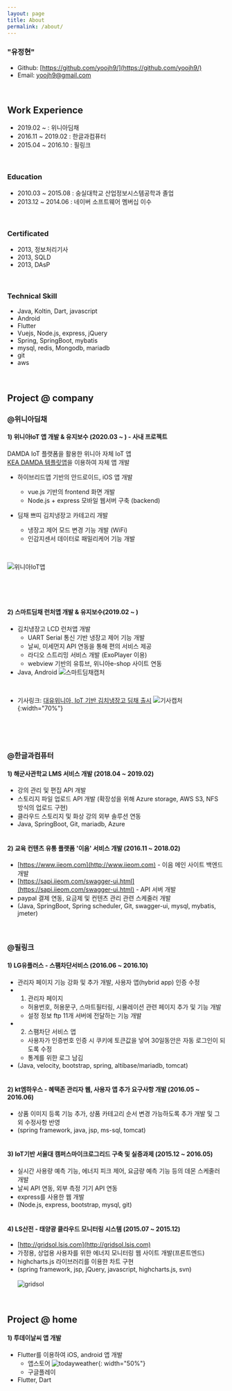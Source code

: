 ```yaml
---
layout: page
title: About
permalink: /about/
---
```


### "유정현"
- Github:  [https://github.com/yoojh9/](https://github.com/yoojh9/)  
- Email: yoojh9@gmail.com

<br/>

## Work Experience

- 2019.02 ~         : 위니아딤채
- 2016.11 ~ 2019.02 : 한글과컴퓨터
- 2015.04 ~ 2016.10 : 필링크



<br/>

### Education
- 2010.03 ~ 2015.08 : 숭실대학교 산업정보시스템공학과 졸업
- 2013.12 ~ 2014.06 : 네이버 소프트웨어 멤버십 이수

<br/>

### Certificated
- 2013, 정보처리기사
- 2013, SQLD
- 2013, DAsP

<br/>

### Technical Skill
- Java, Koltin, Dart, javascript
- Android
- Flutter
- Vuejs, Node.js, express, jQuery
- Spring, SpringBoot, mybatis
- mysql, redis, Mongodb, mariadb
- git
- aws
 
<br/>

## Project @ company

### @위니아딤채
#### <b> 1) 위니아IoT 앱 개발 & 유지보수 (2020.03 ~ ) </b> - 사내 프로젝트
DAMDA IoT 플랫폼을 활용한 위니아 자체 IoT 앱    
[KEA DAMDA 템플릿앱](https://www.godamda.kr/download/template)을 이용하여 자체 앱 개발

- 하이브리드앱 기반의 안드로이드, iOS 앱 개발
  - vue.js 기반의 frontend 화면 개발
  - Node.js + express 모바일 웹서버 구축 (backend)
 
- 딤채 쁘띠 김치냉장고 카테고리 개발
  - 냉장고 제어 모드 변경 기능 개발 (WiFi)
  - 인감지센서 데이터로 패밀리케어 기능 개발
<br>

![위니아IoT앱](../images/winia_iot_app.png)

<br><br><br>

#### <b> 2) 스마트딤채 런처앱 개발 & 유지보수(2019.02 ~ ) </b>
- 김치냉장고 LCD 런처앱 개발
  - UART Serial 통신 기반 냉장고 제어 기능 개발
  - 날씨, 미세먼지 API 연동을 통해 편의 서비스 제공
  - 라디오 스트리밍 서비스 개발 (ExoPlayer 이용)
  - webview 기반의 유튜브, 위니아e-shop 사이트 연동
- Java, Android
![스마트딤채캡처](../images/smartdimchae.png)

<br>

- 기사링크: [대유위니아, IoT 기반 김치냉장고 딤채 출시](http://www.energy-news.co.kr/news/articleView.html?idxno=63896)
![기사캡처](../images/winia_news.png){:width="70%"}

<br><br><br>

### @한글과컴퓨터

#### <b> 1) 해군사관학교 LMS 서비스 개발 </b> (2018.04 ~ 2019.02)
- 강의 관리 및 편집 API 개발
- 스토리지 파일 업로드 API 개발 (확장성을 위해 Azure storage, AWS S3, NFS 방식의 업로드 구현)
- 클라우드 스토리지 및 화상 강의 외부 솔루션 연동
- Java, SpringBoot, Git, mariadb, Azure
<br/><br/>

#### <b> 2) 교육 컨텐츠 유통 플랫폼 '이음' 서비스 개발 </b>  (2016.11 ~ 2018.02)
- [https://www.iieom.com](http://www.iieom.com) - 이음 메인 사이트 백엔드 개발
- [https://sapi.iieom.com/swagger-ui.html](https://sapi.iieom.com/swagger-ui.html) - API 서버 개발
- paypal 결제 연동, 요금제 및 컨텐츠 관리 관련 스케줄러 개발
- (Java, SpringBoot, Spring scheduler, Git, swagger-ui, mysql, mybatis, jmeter)
<br/><br/><br>

### @필링크

#### <b> 1) LG유플러스 - 스팸차단서비스 </b> (2016.06 ~ 2016.10)
- 관리자 페이지 기능 강화 및 추가 개발, 사용자 앱(hybrid app) 인증 수정
- 1) 관리자 페이지
  - 허용번호, 허용문구, 스마트필터링, 시뮬레이션 관련 페이지 추가 및 기능 개발
  - 설정 정보 ftp 11개 서버에 전달하는 기능 개발
- 2) 스팸차단 서비스 앱
  - 사용자가 인증번호 인증 시 쿠키에 토큰값을 넣어 30일동안은 자동 로그인이 되도록 수정
  - 통계를 위한 로그 남김
- (Java, velocity, bootstrap, spring, altibase/mariadb, tomcat)
<br/><br/>

#### <b> 2) kt엠하우스 - 혜택존 관리자 웹, 사용자 앱 추가 요구사항 개발 </b> (2016.05 ~ 2016.06)
- 상품 이미지 등록 기능 추가, 상품 카테고리 순서 변경 가능하도록 추가 개발 및 그 외 수정사항 반영
- (spring framework, java, jsp, ms-sql, tomcat)
<br/><br/>

#### <b> 3) IoT기반 서울대 캠퍼스마이크로그리드 구축 및 실증과제 </b>  (2015.12 ~ 2016.05)
- 실시간 사용량 예측 기능, 에너지 피크 제어, 요금량 예측 기능 등의 데몬 스케줄러 개발
- 날씨 API 연동, 외부 측정 기기 API 연동
- express를 사용한 웹 개발
- (Node.js, express, bootstrap, mysql, git)
<br/><br/>

#### <b> 4) LS산전 - 태양광 클라우드 모니터링 시스템 </b> (2015.07 ~ 2015.12)
- [http://gridsol.lsis.com](http://gridsol.lsis.com)
- 가정용, 상업용 사용자를 위한 에너지 모니터링 웹 사이트 개발(프론트엔드)
- highcharts.js 라이브러리를 이용한 차트 구현
- (spring framework, jsp, jQuery, javascript, highcharts.js, svn)
<br/><br/>
![gridsol](../images/gridsol.jpg)

<br/>

## Project @ home
#### <b> 1) 투데이날씨 앱 개발 </b>
 - Flutter를 이용하여 iOS, android 앱 개발
   - 앱스토어
   ![todayweather](../images/appstore.png){: width="50%"}
   - 구글플레이
 - Flutter, Dart
